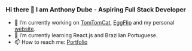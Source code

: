 ### Hi there 👋 I am Anthony Dube - Aspiring Full Stack Developer

- 🔭 I’m currently working on [TomTomCat](../../../tomtomcat), [EggFlip](../../../eggflip) and my personal [website](https://ajdube.com).
- 🌱 I’m currently learning React.js and Brazilian Portuguese.
- 📫 How to reach me: [Portfolio](https://ajdube.com)
